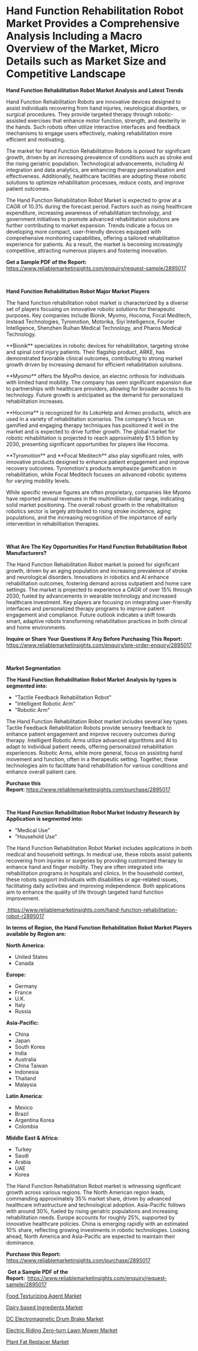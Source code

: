 <p><h1>Hand Function Rehabilitation Robot Market Provides a Comprehensive Analysis Including a Macro Overview of the Market, Micro Details such as Market Size and Competitive Landscape</h1></p><p><strong>Hand Function Rehabilitation Robot Market Analysis and Latest Trends</strong></p>
<p><p>Hand Function Rehabilitation Robots are innovative devices designed to assist individuals recovering from hand injuries, neurological disorders, or surgical procedures. They provide targeted therapy through robotic-assisted exercises that enhance motor function, strength, and dexterity in the hands. Such robots often utilize interactive interfaces and feedback mechanisms to engage users effectively, making rehabilitation more efficient and motivating.</p><p>The market for Hand Function Rehabilitation Robots is poised for significant growth, driven by an increasing prevalence of conditions such as stroke and the rising geriatric population. Technological advancements, including AI integration and data analytics, are enhancing therapy personalization and effectiveness. Additionally, healthcare facilities are adopting these robotic solutions to optimize rehabilitation processes, reduce costs, and improve patient outcomes.</p><p>The Hand Function Rehabilitation Robot Market is expected to grow at a CAGR of 10.3% during the forecast period. Factors such as rising healthcare expenditure, increasing awareness of rehabilitation technology, and government initiatives to promote advanced rehabilitation solutions are further contributing to market expansion. Trends indicate a focus on developing more compact, user-friendly devices equipped with comprehensive monitoring capabilities, offering a tailored rehabilitation experience for patients. As a result, the market is becoming increasingly competitive, attracting numerous players and fostering innovation.</p></p>
<p><strong>Get a Sample PDF of the Report:&nbsp;</strong> <a href="https://www.reliablemarketinsights.com/enquiry/request-sample/2895017?utm_campaign=2240&utm_medium=2&utm_source=Github&utm_content=ia&utm_term=15032025&utm_id=hand-function-rehabilitation-robot">https://www.reliablemarketinsights.com/enquiry/request-sample/2895017</a></p>
<p>&nbsp;</p>
<p><strong>Hand Function Rehabilitation Robot Major Market Players</strong></p>
<p><p>The hand function rehabilitation robot market is characterized by a diverse set of players focusing on innovative robotic solutions for therapeutic purposes. Key companies include Bionik, Myomo, Hocoma, Focal Meditech, Instead Technologies, Tyromotion, Motorika, Siyi Intelligence, Fourier Intelligence, Shenzhen Ruihan Medical Technology, and Pharos Medical Technology.</p><p>**Bionik** specializes in robotic devices for rehabilitation, targeting stroke and spinal cord injury patients. Their flagship product, ARKE, has demonstrated favorable clinical outcomes, contributing to strong market growth driven by increasing demand for efficient rehabilitation solutions.</p><p>**Myomo** offers the MyoPro device, an electric orthosis for individuals with limited hand mobility. The company has seen significant expansion due to partnerships with healthcare providers, allowing for broader access to its technology. Future growth is anticipated as the demand for personalized rehabilitation increases.</p><p>**Hocoma** is recognized for its LokoHelp and Armeo products, which are used in a variety of rehabilitation scenarios. The company’s focus on gamified and engaging therapy techniques has positioned it well in the market and is expected to drive further growth. The global market for robotic rehabilitation is projected to reach approximately $1.5 billion by 2030, presenting significant opportunities for players like Hocoma.</p><p>**Tyromotion** and **Focal Meditech** also play significant roles, with innovative products designed to enhance patient engagement and improve recovery outcomes. Tyromotion's products emphasize gamification in rehabilitation, while Focal Meditech focuses on advanced robotic systems for varying mobility levels.</p><p>While specific revenue figures are often proprietary, companies like Myomo have reported annual revenues in the multimillion-dollar range, indicating solid market positioning. The overall robust growth in the rehabilitation robotics sector is largely attributed to rising stroke incidence, aging populations, and the increasing recognition of the importance of early intervention in rehabilitation therapies.</p></p>
<p>&nbsp;</p>
<p><strong>What Are The Key Opportunities For Hand Function Rehabilitation Robot Manufacturers?</strong></p>
<p><p>The Hand Function Rehabilitation Robot market is poised for significant growth, driven by an aging population and increasing prevalence of stroke and neurological disorders. Innovations in robotics and AI enhance rehabilitation outcomes, fostering demand across outpatient and home care settings. The market is projected to experience a CAGR of over 15% through 2030, fueled by advancements in wearable technology and increased healthcare investment. Key players are focusing on integrating user-friendly interfaces and personalized therapy programs to improve patient engagement and compliance. Future outlook indicates a shift towards smart, adaptive robots transforming rehabilitation practices in both clinical and home environments.</p></p>
<p><strong>Inquire or Share Your Questions If Any Before Purchasing This Report:</strong> <a href="https://www.reliablemarketinsights.com/enquiry/pre-order-enquiry/2895017?utm_campaign=2240&utm_medium=2&utm_source=Github&utm_content=ia&utm_term=15032025&utm_id=hand-function-rehabilitation-robot">https://www.reliablemarketinsights.com/enquiry/pre-order-enquiry/2895017</a></p>
<p>&nbsp;</p>
<p><strong>Market Segmentation</strong></p>
<p><strong>The Hand Function Rehabilitation Robot Market Analysis by types is segmented into:</strong></p>
<p><ul><li>"Tactile Feedback Rehabilitation Robot"</li><li>"Intelligent Robotic Arm"</li><li>"Robotic Arm"</li></ul></p>
<p><p>The Hand Function Rehabilitation Robot market includes several key types. Tactile Feedback Rehabilitation Robots provide sensory feedback to enhance patient engagement and improve recovery outcomes during therapy. Intelligent Robotic Arms utilize advanced algorithms and AI to adapt to individual patient needs, offering personalized rehabilitation experiences. Robotic Arms, while more general, focus on assisting hand movement and function, often in a therapeutic setting. Together, these technologies aim to facilitate hand rehabilitation for various conditions and enhance overall patient care.</p></p>
<p><strong>Purchase this Report:&nbsp;</strong><a href="https://www.reliablemarketinsights.com/purchase/2895017?utm_campaign=2240&utm_medium=2&utm_source=Github&utm_content=ia&utm_term=15032025&utm_id=hand-function-rehabilitation-robot">https://www.reliablemarketinsights.com/purchase/2895017</a></p>
<p>&nbsp;</p>
<p><strong>The Hand Function Rehabilitation Robot Market Industry Research by Application is segmented into:</strong></p>
<p><ul><li>"Medical Use"</li><li>"Household Use"</li></ul></p>
<p><p>The Hand Function Rehabilitation Robot Market includes applications in both medical and household settings. In medical use, these robots assist patients recovering from injuries or surgeries by providing customized therapy to enhance hand and finger mobility. They are often integrated into rehabilitation programs in hospitals and clinics. In the household context, these robots support individuals with disabilities or age-related issues, facilitating daily activities and improving independence. Both applications aim to enhance the quality of life through targeted hand function improvement.</p></p>
<p><a href="https://www.reliablemarketinsights.com/hand-function-rehabilitation-robot-r2895017?utm_campaign=2240&utm_medium=2&utm_source=Github&utm_content=ia&utm_term=15032025&utm_id=hand-function-rehabilitation-robot">&nbsp;https://www.reliablemarketinsights.com/hand-function-rehabilitation-robot-r2895017</a></p>
<p><strong>In terms of Region, the Hand Function Rehabilitation Robot Market Players available by Region are:</strong></p>
<p>
    <p> <strong> North America: </strong>
        <ul>
            <li>United States</li>
            <li>Canada</li>
        </ul>
        </p> 
    <p> <strong> Europe: </strong>
        <ul>
            <li>Germany</li>
            <li>France</li>
            <li>U.K.</li>
            <li>Italy</li>
            <li>Russia</li>
        </ul>
        </p> 
    <p> <strong> Asia-Pacific: </strong>
        <ul>
            <li>China</li>
            <li>Japan</li>
            <li>South Korea</li>
            <li>India</li>
            <li>Australia</li>
            <li>China Taiwan</li>
            <li>Indonesia</li>
            <li>Thailand</li>
            <li>Malaysia</li>
        </ul>
        </p> 
    <p> <strong> Latin America: </strong>
        <ul>
            <li>Mexico</li>
            <li>Brazil</li>
            <li>Argentina Korea</li>
            <li>Colombia</li>
        </ul>
        </p> 
    <p> <strong> Middle East & Africa: </strong>
        <ul>
            <li>Turkey</li>
            <li>Saudi</li>
            <li>Arabia</li>
            <li>UAE</li>
            <li>Korea</li>
        </ul>
    </p>
    </p>
<p><p>The Hand Function Rehabilitation Robot market is witnessing significant growth across various regions. The North American region leads, commanding approximately 35% market share, driven by advanced healthcare infrastructure and technological adoption. Asia-Pacific follows with around 30%, fueled by rising geriatric populations and increasing rehabilitation needs. Europe accounts for roughly 25%, supported by innovative healthcare policies. China is emerging rapidly with an estimated 10% share, reflecting growing investments in robotic technologies. Looking ahead, North America and Asia-Pacific are expected to maintain their dominance.</p></p>
<p><strong>Purchase this Report: </strong><a href="https://www.reliablemarketinsights.com/purchase/2895017?utm_campaign=2240&utm_medium=2&utm_source=Github&utm_content=ia&utm_term=15032025&utm_id=hand-function-rehabilitation-robot">https://www.reliablemarketinsights.com/purchase/2895017</a></p>
<p>&nbsp;<strong>Get a Sample PDF of the Report:&nbsp;&nbsp;</strong><a href="https://www.reliablemarketinsights.com/enquiry/request-sample/2895017?utm_campaign=2240&utm_medium=2&utm_source=Github&utm_content=ia&utm_term=15032025&utm_id=hand-function-rehabilitation-robot">https://www.reliablemarketinsights.com/enquiry/request-sample/2895017</a></p>
<p><strong></strong></p>
<p><p><a href="https://www.linkedin.com/pulse/market-dynamics-future-trends-global-food-texturizing-agent-sector-m7pse?utm_campaign=2240&utm_medium=2&utm_source=Github&utm_content=ia&utm_term=15032025&utm_id=hand-function-rehabilitation-robot">Food Texturizing Agent Market</a></p><p><a href="https://www.linkedin.com/pulse/sustaining-industry-growth-study-dairy-based-ingredients-q8gve?utm_campaign=2240&utm_medium=2&utm_source=Github&utm_content=ia&utm_term=15032025&utm_id=hand-function-rehabilitation-robot">Dairy based Ingredients Market</a></p><p><a href="https://github.com/miehldobin1w/Market-Research-Report-List-1/blob/main/dc-electromagnetic-drum-brake-market.md?utm_campaign=2240&utm_medium=2&utm_source=Github&utm_content=ia&utm_term=15032025&utm_id=hand-function-rehabilitation-robot">DC Electromagnetic Drum Brake Market</a></p><p><a href="https://github.com/lickoalyanep/Market-Research-Report-List-1/blob/main/electric-riding-zero-turn-lawn-mower-market.md?utm_campaign=2240&utm_medium=2&utm_source=Github&utm_content=ia&utm_term=15032025&utm_id=hand-function-rehabilitation-robot">Electric Riding Zero-turn Lawn Mower Market</a></p><p><a href="https://www.linkedin.com/pulse/global-plant-fat-replacer-market-forecast-2025-2032-component-2auwe?utm_campaign=2240&utm_medium=2&utm_source=Github&utm_content=ia&utm_term=15032025&utm_id=hand-function-rehabilitation-robot">Plant Fat Replacer Market</a></p></p>